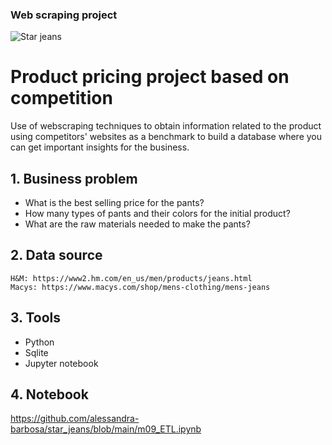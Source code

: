 ###             Web scraping project

![Star jeans](https://user-images.githubusercontent.com/70095554/134515176-40479ed9-a0d4-47cb-b290-b5bcf75828bd.png)
# Product pricing project based on competition 

Use of webscraping techniques to obtain information related to the product using competitors' websites as a benchmark to build a database where you can get important insights for the business.

## 1. Business problem
- What is the best selling price for the pants?
- How many types of pants and their colors for the initial product?
- What are the raw materials needed to make the pants?

## 2. Data source
    H&M: https://www2.hm.com/en_us/men/products/jeans.html
    Macys: https://www.macys.com/shop/mens-clothing/mens-jeans

## 3. Tools
- Python
- Sqlite
- Jupyter notebook
## 4. Notebook
https://github.com/alessandra-barbosa/star_jeans/blob/main/m09_ETL.ipynb
